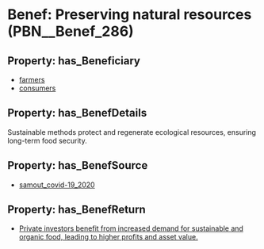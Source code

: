 # Benef: __Preserving natural resources__ (PBN__Benef_286)

## Property: has_Beneficiary

* [farmers](../Stakeholder/PBN__Stakeholder_145)
* [consumers](../Stakeholder/PBN__Stakeholder_146)

## Property: has_BenefDetails

Sustainable methods protect and regenerate ecological resources, ensuring long-term food security.

## Property: has_BenefSource

* [samout_covid-19_2020](../Article/PBN__Article_58)

## Property: has_BenefReturn

* [Private investors benefit from increased demand for sustainable and organic food, leading to higher profits and asset value.](../BenefReturn/PBN__BenefReturn_304)

